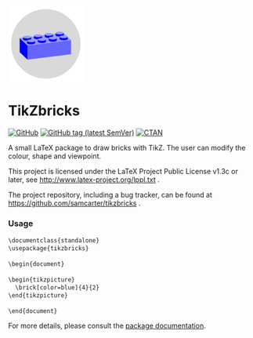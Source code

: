 ![](https://raw.githubusercontent.com/samcarter/tikzbricks/main/icon.png)

# TikZbricks

[![GitHub](https://img.shields.io/github/license/samcarter/tikzbricks.svg?color=blue)](http://www.latex-project.org/lppl.txt)
[![GitHub tag (latest SemVer)](https://img.shields.io/github/tag/samcarter/tikzbricks.svg?label=current%20version)](https://github.com/samcarter/tikzbricks/releases/latest)
[![CTAN](https://img.shields.io/ctan/v/tikzbricks.svg)](https://ctan.org/pkg/tikzbricks)

A small LaTeX package to draw bricks with TikZ. The user can modify the colour, shape and  viewpoint.

This project is licensed under the LaTeX Project Public License v1.3c or later, see http://www.latex-project.org/lppl.txt . 

The project repository, including a bug tracker, can be found at https://github.com/samcarter/tikzbricks .

### Usage

``````
\documentclass{standalone}
\usepackage{tikzbricks}

\begin{document}

\begin{tikzpicture}
  \brick[color=blue]{4}{2}
\end{tikzpicture}

\end{document}
``````

For more details, please consult the [package documentation](https://github.com/samcarter/tikzbricks/blob/main/documentation.pdf).